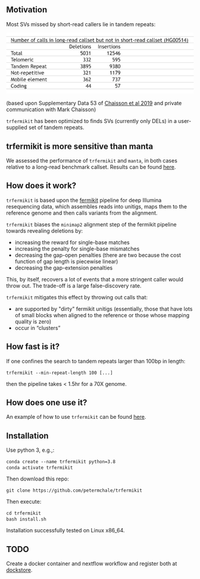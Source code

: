 ## Motivation 

Most SVs missed by short-read callers lie in tandem repeats: 

![](images/most_missing_SVs_lie_in_tandem_repeats.png)

(based upon Supplementary Data 53 of [Chaisson et al 2019](https://pubmed.ncbi.nlm.nih.gov/30992455) and private communication with Mark Chaisson) 

`trfermikit` has been optimized to finds SVs (currently only DELs) in a user-supplied set of tandem repeats. 

## trfermikit is more sensitive than manta

We assessed the performance of `trfermikit` 
and `manta`, in both cases relative to a long-read benchmark callset. Results can be found [here](evaluate-calls/evaluate.ipynb).

## How does it work?

`trfermikit` is based upon the [fermikit](https://pubmed.ncbi.nlm.nih.gov/26220959/) pipeline for deep Illumina resequencing data, which assembles reads into unitigs, maps them to the reference genome and then calls variants from the alignment.

`trfermikit` biases the `minimap2` alignment step of the fermikit pipeline towards revealing deletions
by:

* increasing the reward for single-base matches
* increasing the penalty for single-base mismatches 
* decreasing the gap-open penalties (there are two because the cost function of gap length is piecewise linear)
* decreasing the gap-extension penalties 

This, by itself, recovers a lot of events that a more stringent caller would throw out. 
The trade-off is a large false-discovery rate. 

`trfermikit` mitigates this effect by throwing out calls that:
* are supported by "dirty" fermikit unitigs (essentially, those that have lots of small blocks when aligned to the reference or those whose mapping quality is zero)
* occur in “clusters”


## How fast is it?

If one confines the search to tandem repeats larger than 100bp in length:

```
trfermikit --min-repeat-length 100 [...]
```

then the pipeline takes < 1.5hr for a 70X genome.

## How does one use it?

An example of how to use `trfermikit` can be found [here](test-trfermikit.sh). 

## Installation
Use python 3, e.g.,:

```
conda create --name trfermikit python=3.8
conda activate trfermikit
```

Then download this repo:

```
git clone https://github.com/petermchale/trfermikit
```

Then execute:

```
cd trfermikit
bash install.sh 
```

Installation successfully tested on Linux x86_64.

## TODO

Create a docker container and nextflow workflow and register both at [dockstore](https://dockstore.org/).

